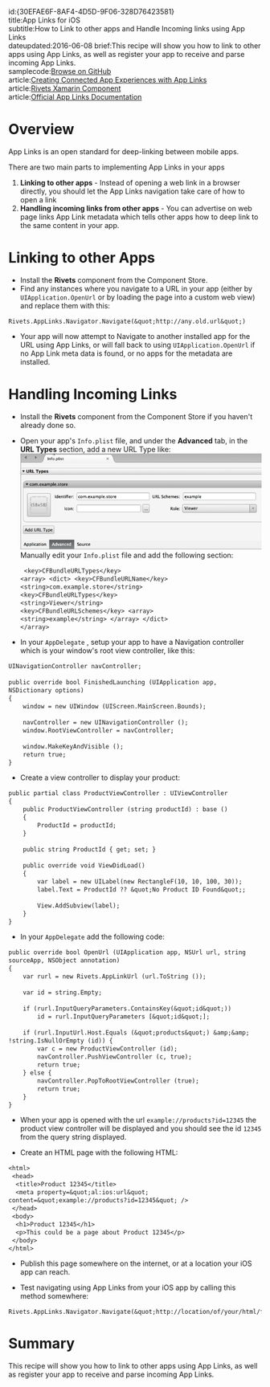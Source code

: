 id:{30EFAE6F-8AF4-4D5D-9F06-328D76423581}  
title:App Links for iOS  
subtitle:How to Link to other apps and Handle Incoming links using App Links  
dateupdated:2016-06-08
brief:This recipe will show you how to link to other apps using App Links, as well as register your app to receive and parse incoming App Links.  
samplecode:[Browse on GitHub](https://github.com/xamarin/recipes/tree/master/cross-platform/app-links/app-links-ios)  
article:[Creating Connected App Experiences with App Links](http://blog.xamarin.com/creating-connected-app-experiences-with-app-links-and-rivets-with-xamarin/)  
article:[Rivets Xamarin Component](http://components.xamarin.com/view/rivets)  
article:[Official App Links Documentation](http://applinks.org/documentation/)  

<a name="Overview" class="injected"></a>


# Overview

App Links is an open standard for deep-linking between mobile apps.

There are two main parts to implementing App Links in your apps

1.  **Linking to other apps** - Instead of opening a web link in a browser directly, you should let the App Links navigation take care of how to open a link
1.  **Handling incoming links from other apps** - You can advertise on web page links App Link metadata which tells other apps how to deep link to the same content in your app.


 <a name="Linking to other Apps" class="injected"></a>


# Linking to other Apps

-  Install the  **Rivets** component from the Component Store.
-  Find any instances where you navigate to a URL in your app (either by  `UIApplication.OpenUrl` or by loading the page into a custom web view) and replace them with this:


```
Rivets.AppLinks.Navigator.Navigate(&quot;http://any.old.url&quot;)
```

-  Your app will now attempt to Navigate to another installed app for the URL using App Links, or will fall back to using  `UIApplication.OpenUrl` if no App Link meta data is found, or no apps for the metadata are installed.


 <a name="Handling Incoming Links" class="injected"></a>


# Handling Incoming Links

-  Install the  **Rivets** component from the Component Store if you haven&#39;t already done so.


-  <ide name="xs">Open your app&#39;s  `Info.plist` file, and under the  **Advanced** tab, in the  **URL Types** section, add a new URL Type like:<br/> ![Image of Info.plist configuration](Images/app-links-incoming-ios-infoplist.png)</ide><ide name="vs">Manually edit your <code>Info.plist</code> file and add the following section:<br/><pre><code>
&lt;key&gt;CFBundleURLTypes&lt;/key&gt;
	&lt;array&gt;
		&lt;dict&gt;
			&lt;key&gt;CFBundleURLName&lt;/key&gt;
			&lt;string&gt;com.example.store&lt;/string&gt;
			&lt;key&gt;CFBundleURLTypes&lt;/key&gt;
			&lt;string&gt;Viewer&lt;/string&gt;
			&lt;key&gt;CFBundleURLSchemes&lt;/key&gt;
			&lt;array&gt;
				&lt;string&gt;example&lt;/string&gt;
			&lt;/array&gt;
		&lt;/dict&gt;
	&lt;/array&gt;
</code></pre></ide>

-  In your  `AppDelegate` , setup your app to have a Navigation controller which is your window&#39;s root view controller, like this:
  
```
UINavigationController navController;

public override bool FinishedLaunching (UIApplication app, NSDictionary options)
{
    window = new UIWindow (UIScreen.MainScreen.Bounds);

    navController = new UINavigationController ();
    window.RootViewController = navController;

    window.MakeKeyAndVisible ();
    return true;
}
```

-  Create a view controller to display your product:


```
public partial class ProductViewController : UIViewController
{
    public ProductViewController (string productId) : base ()
    {
        ProductId = productId;
    }

    public string ProductId { get; set; }

    public override void ViewDidLoad()
    {
        var label = new UILabel(new RectangleF(10, 10, 100, 30));
        label.Text = ProductId ?? &quot;No Product ID Found&quot;;

        View.AddSubview(label);
    }
}
```

-  In your  `AppDelegate` add the following code:


```
public override bool OpenUrl (UIApplication app, NSUrl url, string sourceApp, NSObject annotation)
{
    var rurl = new Rivets.AppLinkUrl (url.ToString ());

    var id = string.Empty;

    if (rurl.InputQueryParameters.ContainsKey(&quot;id&quot;))
        id = rurl.InputQueryParameters [&quot;id&quot;];

    if (rurl.InputUrl.Host.Equals (&quot;products&quot;) &amp;&amp; !string.IsNullOrEmpty (id)) {
        var c = new ProductViewController (id);
        navController.PushViewController (c, true);
        return true;
    } else {
        navController.PopToRootViewController (true);
        return true;
    }
}
```

-  When your app is opened with the url  `example://products?id=12345` the product view controller will be displayed and you should see the id  `12345` from the query string displayed.


-  Create an HTML page with the following HTML:




```
<html>
 <head>
  <title>Product 12345</title>
  <meta property=&quot;al:ios:url&quot; content=&quot;example://products?id=12345&quot; />
 </head>
 <body>
  <h1>Product 12345</h1>
  <p>This could be a page about Product 12345</p>
 </body>
</html>
```

-  Publish this page somewhere on the internet, or at a location your iOS app can reach.


-  Test navigating using App Links from your iOS app by calling this method somewhere:




```
Rivets.AppLinks.Navigator.Navigate(&quot;http://location/of/your/html/file.html&quot;);
```

 <a name="Summary" class="injected"></a>


# Summary

This recipe will show you how to link to other apps using App Links, as well as register your app to receive and parse incoming App Links.
